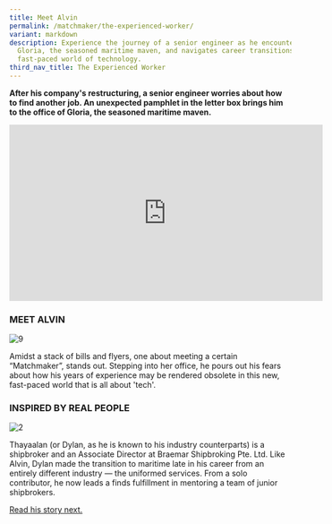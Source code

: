 ```yaml
---
title: Meet Alvin
permalink: /matchmaker/the-experienced-worker/
variant: markdown
description: Experience the journey of a senior engineer as he encounters
  Gloria, the seasoned maritime maven, and navigates career transitions in the
  fast-paced world of technology.
third_nav_title: The Experienced Worker
---
```

**After his company's restructuring, a senior engineer worries about how to find another job. An unexpected pamphlet in the letter box brings him to the office of Gloria, the seasoned maritime maven.**

<iframe allowfullscreen="" allow="accelerometer; autoplay; clipboard-write; encrypted-media; gyroscope; picture-in-picture; web-share" frameborder="0" title="YouTube video player" src="https://www.youtube.com/embed/depPvl7Zt-g?si=j0vqTHlP8EfLstQB" height="315" width="560"></iframe>


### MEET ALVIN
<img border="0" alt="9" src="https://i.ibb.co/CwjzdnB/9.png">

Amidst a stack of bills and flyers, one about meeting a certain “Matchmaker”, stands out. Stepping into her office, he pours out his fears about how his years of experience may be rendered obsolete in this new, fast-paced world that is all about 'tech'.  

### INSPIRED BY REAL PEOPLE

<img border="0" alt="2" src="https://i.ibb.co/5c04nvj/2.png">

Thayaalan (or Dylan, as he is known to his industry counterparts) is a shipbroker and an Associate Director at Braemar Shipbroking Pte. Ltd. Like Alvin, Dylan made the transition to maritime late in his career from an entirely different industry — the uniformed services. From a solo contributor, he now leads a finds fulfillment in mentoring a team of junior shipbrokers.

[Read his story next.](https://www.seathedifference.gov.sg/matchmaker/thayaalan/)